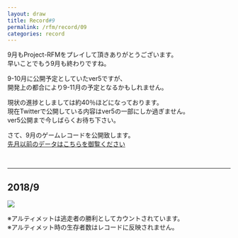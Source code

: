 ```yaml
---
layout: draw
title: Record#9
permalink: /rfm/record/09
categories: record
---
```


9月もProject-RFMをプレイして頂きありがとうございます。<br>
早いことでもう9月も終わりですね。<br>



9-10月に公開予定としていたver5ですが、  
開発上の都合により9-11月の予定となるかもしれません。  

現状の進捗としましては約40％ほどになっております。  
現在Twitterで公開している内容はver5の一部にしか過ぎません。  
ver5公開まで今しばらくお待ち下さい。  






さて、9月のゲームレコードを公開致します。<br>
[先月以前のデータはこちらを御覧ください]({{site.baseurl}}/categories/#record) <br>


  
  
----------------------------------------  
## 2018/9
<img src="{{site.baseurl}}/public/images/record/201809.png"><br>

※アルティメットは逃走者の勝利としてカウントされています。<br>
※アルティメット時の生存者数はレコードに反映されません。<br>
